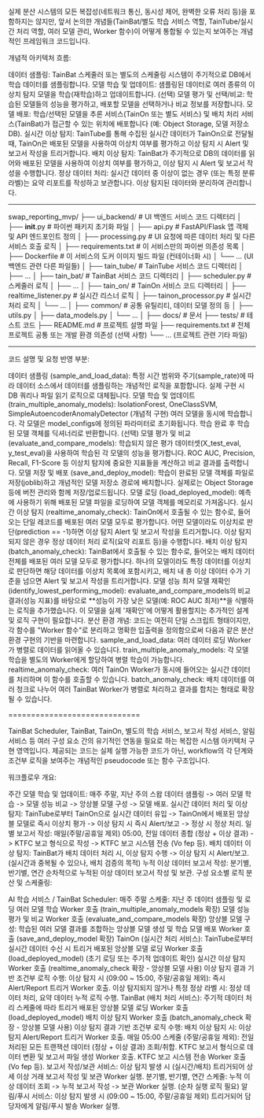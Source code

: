 실제 분산 시스템의 모든 복잡성(네트워크 통신, 동시성 제어, 완벽한 오류 처리 등)을 포함하지는 않지만, 앞서 논의한 개념들(TainBat/별도 학습 서비스 역할, TainTube/실시간 처리 역할, 여러 모델 관리, Worker 함수)이 어떻게 통합될 수 있는지 보여주는 개념적인 프레임워크 코드입니다.

개념적 아키텍처 흐름:

데이터 샘플링: TainBat 스케줄러 또는 별도의 스케줄링 시스템이 주기적으로 DB에서 학습 데이터를 샘플링합니다.
모델 학습 및 업데이트: 샘플링된 데이터로 여러 종류의 이상치 탐지 모델을 학습(재학습)하고 업데이트합니다.
(선택) 모델 평가 및 선택/비교: 학습된 모델들의 성능을 평가하고, 배포할 모델을 선택하거나 비교 정보를 저장합니다.
모델 배포: 학습/선택된 모델을 추론 서비스(TainOn 또는 별도 서비스) 및 배치 처리 서비스(TainBat)가 접근할 수 있는 위치에 배포합니다 (예: Object Storage, 모델 저장소 DB).
실시간 이상 탐지: TainTube를 통해 수집된 실시간 데이터가 TainOn으로 전달될 때, TainOn은 배포된 모델을 사용하여 이상치 여부를 평가하고 이상 탐지 시 Alert 및 보고서 작성을 트리거합니다.
배치 이상 탐지: TainBat가 주기적으로 DB의 데이터를 읽어와 배포된 모델을 사용하여 이상치 여부를 평가하고, 이상 탐지 시 Alert 및 보고서 작성을 수행합니다.
정상 데이터 처리: 실시간 데이터 중 이상이 없는 경우 (또는 특정 분류 라벨)는 요약 리포트를 작성하고 보관합니다. 이상 탐지된 데이터와 분리하여 관리합니다.

------------------------

swap_reporting_mvp/
├── ui_backend/            # UI 백엔드 서비스 코드 디렉터리
│   ├── __init__.py        # 파이썬 패키지 초기화 파일
│   ├── api.py             # FastAPI/Flask 앱 객체 및 API 엔드포인트 정의
│   ├── processing.py      # UI 요청에 따른 데이터 처리 및 다른 서비스 호출 로직
│   ├── requirements.txt   # 이 서비스만의 파이썬 의존성 목록
│   ├── Dockerfile         # 이 서비스의 도커 이미지 빌드 파일 (컨테이너화 시)
│   └── ... (UI 백엔드 관련 다른 파일들)
│
├── tain_tube/             # TainTube 서비스 코드 디렉터리
│   ├── ...
│
├── tain_bat/              # TainBat 서비스 코드 디렉터리
│   ├── scheduler.py       # 스케줄러 로직
│   ├── ...
│
├── tain_on/               # TainOn 서비스 코드 디렉터리
│   ├── realtime_listener.py # 실시간 리스너 로직
│   ├── tainon_processor.py  # 실시간 처리 로직
│   └── ...
│
├── common/                # 공통 유틸리티, 데이터 모델 정의 등
│   ├── utils.py
│   ├── data_models.py
│   └── ...
│
├── docs/                  # 문서
├── tests/                 # 테스트 코드
├── README.md              # 프로젝트 설명 파일
├── requirements.txt       # 전체 프로젝트 공통 또는 개발 환경 의존성 (선택 사항)
└── ... (프로젝트 관련 기타 파일)

------------------------

코드 설명 및 요청 반영 부분:

데이터 샘플링 (sample_and_load_data): 특정 시간 범위와 주기(sample_rate)에 따라 데이터 소스에서 데이터를 샘플링하는 개념적인 로직을 포함합니다. 실제 구현 시 DB 쿼리나 파일 읽기 로직으로 대체됩니다.
모델 학습 및 업데이트 (train_multiple_anomaly_models): IsolationForest, OneClassSVM, SimpleAutoencoderAnomalyDetector (개념적 구현) 여러 모델을 동시에 학습합니다. 각 모델은 model_configs에 정의된 파라미터로 초기화됩니다. 학습 완료 후 학습된 모델 객체를 딕셔너리로 반환합니다.
(선택) 모델 평가 및 비교 (evaluate_and_compare_models): 학습되지 않은 평가 데이터셋(X_test_eval, y_test_eval)을 사용하여 학습된 각 모델의 성능을 평가합니다. ROC AUC, Precision, Recall, F1-Score 등 이상치 탐지에 중요한 지표들을 계산하고 비교 결과를 출력합니다.
모델 저장 및 배포 (save_and_deploy_model): 학습이 완료된 모델 객체를 파일로 저장(joblib)하고 개념적인 모델 저장소 경로에 배치합니다. 실제로는 Object Storage 등에 버전 관리와 함께 저장/업로드됩니다.
모델 로딩 (load_deployed_model): 예측에 사용하기 위해 배포된 모델 파일을 로딩하여 모델 객체를 메모리로 가져옵니다.
실시간 이상 탐지 (realtime_anomaly_check): TainOn에서 호출될 수 있는 함수로, 들어오는 단일 레코드를 배포된 여러 모델 모두로 평가합니다. 어떤 모델이라도 이상치로 판단(prediction == -1)하면 이상 탐지 Alert 및 보고서 작성을 트리거합니다. 이상 탐지되지 않은 경우 정상 데이터 처리 로직(요약 리포트 등)을 수행합니다.
배치 이상 탐지 (batch_anomaly_check): TainBat에서 호출될 수 있는 함수로, 들어오는 배치 데이터 전체를 배포된 여러 모델 모두로 평가합니다. 하나의 모델이라도 특정 데이터를 이상치로 판단하면 해당 데이터를 이상치 목록에 포함시키고, 배치 내 총 이상 데이터 수가 기준을 넘으면 Alert 및 보고서 작성을 트리거합니다.
모델 성능 최저 모델 재확인 (identify_lowest_performing_model): evaluate_and_compare_models의 비교 결과(성능 지표)를 바탕으로 **성능이 가장 낮은 모델(예: ROC AUC 최저)**을 식별하는 로직을 추가했습니다. 이 모델을 실제 '재확인'에 어떻게 활용할지는 추가적인 설계 및 로직 구현이 필요합니다.
분산 환경 개념: 코드는 여전히 단일 스크립트 형태이지만, 각 함수를 "Worker 함수"로 분리하고 명확한 입출력을 정의함으로써 다음과 같은 분산 환경 구현의 기반을 마련합니다.
sample_and_load_data: 여러 데이터 로딩 Worker가 병렬로 데이터를 읽어올 수 있습니다.
train_multiple_anomaly_models: 각 모델 학습을 별도의 Worker에게 할당하여 병렬 학습이 가능합니다.
realtime_anomaly_check: 여러 TainOn Worker가 동시에 들어오는 실시간 데이터를 처리하며 이 함수를 호출할 수 있습니다.
batch_anomaly_check: 배치 데이터를 여러 청크로 나누어 여러 TainBat Worker가 병렬로 처리하고 결과를 합치는 형태로 확장될 수 있습니다.


=============================

TainBat Scheduler, TainBat, TainOn, 별도의 학습 서비스, 보고서 작성 서비스, 알림 서비스 등 여러 구성 요소 간의 유기적인 연동을 필요로 하는 복잡한 시스템 아키텍처 구현 영역입니다. 제공되는 코드는 실제 실행 가능한 코드가 아닌, workflow의 각 단계와 조건부 로직을 보여주는 개념적인 pseudocode 또는 함수 구조입니다.

워크플로우 개요:

주간 모델 학습 및 업데이트: 매주 주말, 지난 주의 스왑 데이터 샘플링 -> 여러 모델 학습 -> 모델 성능 비교 -> 앙상블 모델 구성 -> 모델 배포.
실시간 데이터 처리 및 이상 탐지: TainTube로부터 TainOn으로 실시간 데이터 유입 -> TainOn에서 배포된 앙상블 모델로 즉시 이상치 평가 -> 이상 탐지 시 즉시 Alert/보고 -> 정상 시 정상 처리.
일별 보고서 작성: 매일(주말/공휴일 제외) 05:00, 전일 데이터 종합 (정상 + 이상 결과) -> KTFC 보고 형식으로 작성 -> KTFC 보고 시스템 전송 (Vo fep 등).
배치 데이터 이상 탐지: TainBat가 배치 데이터 처리 시, 이상 탐지 수행 -> 이상 탐지 시 Alert/보고. (실시간과 중복될 수 있으나, 배치 검증의 목적)
누적 이상 데이터 보고서 작성: 분기별, 반기별, 연간 순차적으로 누적된 이상 데이터 보고서 작성 및 보관.
구성 요소별 로직 분산 및 스케줄링:

AI 학습 서비스 / TainBat Scheduler:
매주 주말 스케줄:
지난 주 데이터 샘플링 및 로딩
여러 모델 학습 Worker 호출 (train_multiple_anomaly_models 확장)
모델 성능 평가 및 비교 Worker 호출 (evaluate_and_compare_models 확장)
앙상블 모델 구성: 학습된 여러 모델 결과를 조합하는 앙상블 모델 생성 및 학습
모델 배포 Worker 호출 (save_and_deploy_model 확장)
TainOn (실시간 처리 서비스):
TainTube로부터 실시간 데이터 수신 시 트리거
배포된 앙상블 모델 로딩 Worker 호출 (load_deployed_model) (초기 로딩 또는 주기적 업데이트 확인)
실시간 이상 탐지 Worker 호출 (realtime_anomaly_check 확장 - 앙상블 모델 사용)
이상 탐지 결과 기반 조건부 로직 수행:
이상 탐지 시 (09:00 ~ 15:00, 주말/공휴일 제외): 즉시 Alert/Report 트리거 Worker 호출.
이상 탐지되지 않거나 특정 정상 라벨 시: 정상 데이터 처리, 요약 데이터 누적 로직 수행.
TainBat (배치 처리 서비스):
주기적 데이터 처리 스케줄에 따라 트리거
배포된 앙상블 모델 로딩 Worker 호출 (load_deployed_model)
배치 이상 탐지 Worker 호출 (batch_anomaly_check 확장 - 앙상블 모델 사용)
이상 탐지 결과 기반 조건부 로직 수행:
배치 이상 탐지 시: 이상 탐지 Alert/Report 트리거 Worker 호출.
매일 05:00 스케줄 (주말/공휴일 제외):
전일 처리된 모든 트랜잭션 데이터 (정상 + 이상 결과) 조회/취합.
KTFC 보고서 형식으로 데이터 변환 및 보고서 파일 생성 Worker 호출.
KTFC 보고 시스템 전송 Worker 호출 (Vo fep 등).
보고서 작성/보관 서비스:
이상 탐지 발생 시 (실시간/배치) 트리거되어 상세 이상 거래 보고서 작성 및 보관 Worker 실행.
분기별, 반기별, 연간 스케줄: 누적 이상 데이터 조회 -> 누적 보고서 작성 -> 보관 Worker 실행. (순차 실행 로직 필요)
알림/푸시 서비스:
이상 탐지 발생 시 (09:00 ~ 15:00, 주말/공휴일 제외) 트리거되어 담당자에게 알림/푸시 발송 Worker 실행.
